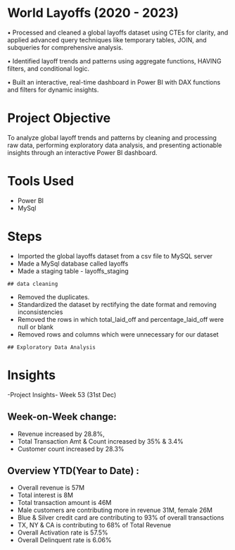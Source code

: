 # World Layoffs (2020 - 2023)

• Processed and cleaned a global layoffs dataset using CTEs for clarity, and applied advanced query techniques like temporary tables, JOIN, and subqueries for comprehensive analysis.

• Identified layoff trends and patterns using aggregate functions, HAVING filters, and conditional logic.

• Built an interactive, real-time dashboard in Power BI with DAX functions and filters for dynamic insights.

# Project Objective
To analyze global layoff trends and patterns by cleaning and processing raw data, performing exploratory data analysis, and presenting actionable insights through an interactive Power BI dashboard.

# Tools Used
- Power BI
- MySql

# Steps
   - Imported the global layoffs dataset from a csv file to MySQL server
   - Made a MySql database called layoffs
   - Made a staging table - layoffs_staging
     
    ## data cleaning
   - Removed the duplicates.
   - Standardized the dataset by rectifying the date format and removing inconsistencies
   - Removed the rows in which total_laid_off and percentage_laid_off were null or blank
   - Removed rows and columns which were unnecessary for our dataset

    ## Exploratory Data Analysis
  

    
  
# Insights

-Project Insights- Week 53 (31st Dec)
## Week-on-Week change:
* Revenue increased by 28.8%,
* Total Transaction Amt & Count increased by 35% & 3.4%
* Customer count increased by 28.3%

## Overview YTD(Year to Date) :
* Overall revenue is 57M
* Total interest is 8M
* Total transaction amount is 46M
* Male customers are contributing more in revenue 31M, female 26M
* Blue & Silver credit card are contributing to 93% of overall transactions
* TX, NY & CA is contributing to 68% of Total Revenue
* Overall Activation rate is 57.5%
* Overall Delinquent rate is 6.06%

     

